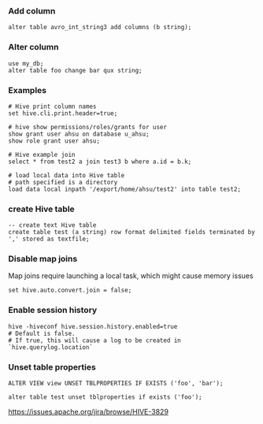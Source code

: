 ### Add column
```
alter table avro_int_string3 add columns (b string);
```


### Alter column

```
use my_db;
alter table foo change bar qux string;
```


### Examples

```
# Hive print column names
set hive.cli.print.header=true;

# hive show permissions/roles/grants for user
show grant user ahsu on database u_ahsu;
show role grant user ahsu;

# Hive example join
select * from test2 a join test3 b where a.id = b.k;

# load local data into Hive table
# path specified is a directory
load data local inpath '/export/home/ahsu/test2' into table test2;
```

### create Hive table
```
-- create text Hive table
create table test (a string) row format delimited fields terminated by ',' stored as textfile;
```

### Disable map joins
Map joins require launching a local task, which might cause memory issues
```
set hive.auto.convert.join = false;
```

### Enable session history
```
hive -hiveconf hive.session.history.enabled=true
# Default is false.
# If true, this will cause a log to be created in `hive.querylog.location`
```

### Unset table properties
```
ALTER VIEW view UNSET TBLPROPERTIES IF EXISTS ('foo', 'bar');

alter table test unset tblproperties if exists ('foo');
```
https://issues.apache.org/jira/browse/HIVE-3829